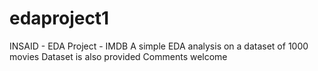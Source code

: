 # edaproject1
INSAID - EDA Project - IMDB
A simple EDA analysis on a dataset of 1000 movies 
Dataset is also provided
Comments welcome
